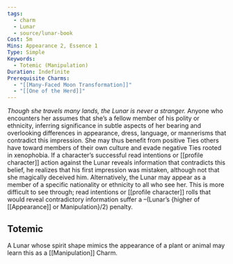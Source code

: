 ```yaml
---
tags:
  - charm
  - Lunar
  - source/lunar-book
Cost: 5m
Mins: Appearance 2, Essence 1
Type: Simple
Keywords:
  - Totemic (Manipulation)
Duration: Indefinite
Prerequisite Charms:
  - "[[Many-Faced Moon Transformation]]"
  - "[[One of the Herd]]"
---
```

*Though she travels many lands, the Lunar is never a stranger.*
Anyone who encounters her assumes that she’s a fellow member of his polity or ethnicity, inferring significance in subtle aspects of her bearing and overlooking differences in appearance, dress, language, or mannerisms that contradict this impression. She may thus benefit from positive Ties others have toward members of their own culture and evade negative Ties rooted in xenophobia. If a character’s successful read intentions or [[profile character]] action against the Lunar reveals information that contradicts this belief, he realizes that his first impression was mistaken, although not that she magically deceived him. Alternatively, the Lunar may appear as a member of a specific nationality or ethnicity to all who see her. This is more difficult to see through; read intentions or [[profile character]] rolls that would reveal contradictory information suffer a –(Lunar’s {higher of [[Appearance]] or Manipulation}/2) penalty. 
## Totemic 

A Lunar whose spirit shape mimics the appearance of a plant or animal may learn this as a [[Manipulation]] Charm.